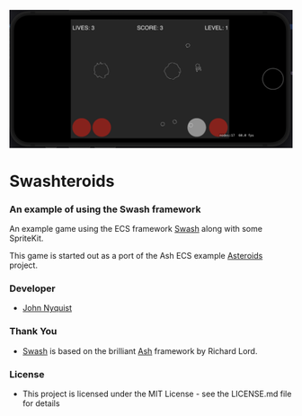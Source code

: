 ![Swashteroids](images/swashteroids.png)

# Swashteroids
### An example of using the Swash framework

An example game using the ECS framework [Swash](https://github.com/johnrnyquist/Swash) along with some SpriteKit.

This game is started out as a port of the Ash ECS example [Asteroids](https://github.com/richardlord/Asteroids) project. 

### Developer
- [John Nyquist](https://linkedin.com/in/nyquist)

### Thank You
- [Swash](https://github.com/johnrnyquist/Swash) is based on the brilliant [Ash](https://github.com/richardlord/Ash) framework by Richard Lord. 

### License
- This project is licensed under the MIT License - see the LICENSE.md file for details

